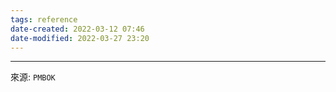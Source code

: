 ```yaml
---
tags: reference
date-created: 2022-03-12 07:46
date-modified: 2022-03-27 23:20
---
```




---
來源: `PMBOK`